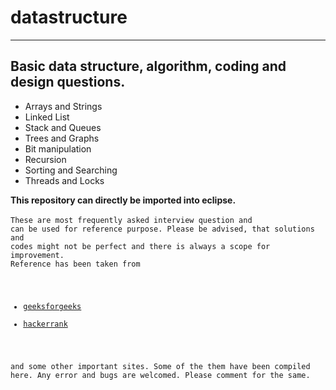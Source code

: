 # datastructure
--------------------------------------------------------------
Basic  data structure, algorithm, coding and design questions.
--------------------------------------------------------------
 <ul>
 	<li>Arrays and Strings</li>
 	<li>Linked List</li>
 	<li>Stack and Queues</li>
 	<li>Trees and Graphs</li>
 	<li>Bit manipulation</li>
 	<li>Recursion</li>
 	<li>Sorting and Searching</li>
 	<li>Threads and Locks</li>
 </ul>
 
<b>This repository can directly be imported into eclipse.</b>
</br></br>
<code>These are most frequently asked interview question and can be used for reference purpose. Please be advised, that solutions and codes might not be perfect and there is always a scope for improvement. Reference has been taken from  
 - [geeksforgeeks](http://www.geeksforgeeks.org)
 - [hackerrank](https://www.hackerrank.com/)

 and some other important sites. Some of the them have been compiled here.
 Any error and bugs are welcomed. Please comment for the same.
</code>
